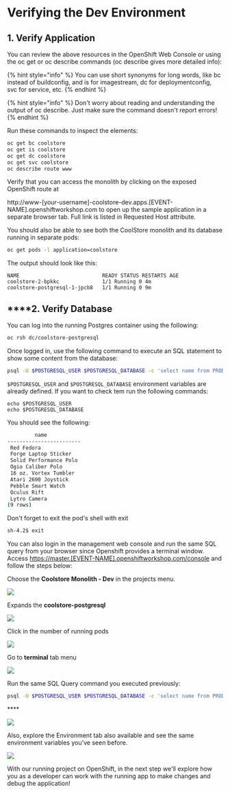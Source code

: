 # Verifying the Dev Environment

## 1. Verify Application

You can review the above resources in the OpenShift Web Console or using the oc get or oc describe commands \(oc describe gives more detailed info\):

{% hint style="info" %}
You can use short synonyms for long words, like bc instead of buildconfig, and is for imagestream, dc for deploymentconfig, svc for service, etc.
{% endhint %}

{% hint style="info" %}
Don't worry about reading and understanding the output of oc describe. Just make sure the command doesn't report errors!
{% endhint %}

Run these commands to inspect the elements:

```bash
oc get bc coolstore
oc get is coolstore
oc get dc coolstore
oc get svc coolstore
oc describe route www
```

Verify that you can access the monolith by clicking on the exposed OpenShift route at

http://www-\[your-username\]-coolstore-dev.apps.\[EVENT-NAME\].openshiftworkshop.com to open up the sample application in a separate browser tab. Full link is listed in Requested Host attribute.

You should also be able to see both the CoolStore monolith and its database running in separate pods:

```bash
oc get pods -l application=coolstore
```

The output should look like this:

```text
NAME                           READY STATUS RESTARTS AGE
coolstore-2-bpkkc              1/1 Running 0 4m
coolstore-postgresql-1-jpcb8   1/1 Running 0 9m
```

##  ****2. Verify Database

You can log into the running Postgres container using the following:

```bash
oc rsh dc/coolstore-postgresql
```

Once logged in, use the following command to execute an SQL statement to show some content from the database:

```bash
psql -U $POSTGRESQL_USER $POSTGRESQL_DATABASE -c 'select name from PRODUCT_CATALOG;'
```

`$POSTGRESQL_USER` and `$POSTGRESQL_DATABASE` environment variables are already defined. If you want to check tem run the following commands:

```text
echo $POSTGRESQL_USER
echo $POSTGRESQL_DATABASE
```

You should see the following:

```bash
         name
------------------------
 Red Fedora
 Forge Laptop Sticker
 Solid Performance Polo
 Ogio Caliber Polo
 16 oz. Vortex Tumbler
 Atari 2600 Joystick
 Pebble Smart Watch
 Oculus Rift
 Lytro Camera
(9 rows)
```

Don't forget to exit the pod's shell with exit

```bash
sh-4.2$ exit
```

You can also login in the management web console and run the same SQL query from your browser since Openshift provides a terminal window. Access [https://master.\[EVENT-NAME\].openshiftworkshop.com/console](about:blank) and follow the steps below:

Choose the **Coolstore Monolith - Dev** in the projects menu.

![](https://lh6.googleusercontent.com/GViWSHUTAPwIsULR1I8oPMIeXXiJa9FI8h8_I7ycwKkhm2qgKXpcyuclgklG7QlwK8u1MsQC6h5pN1QTyYp9eRRHcdQuwZHFfJeTqYl3AAiWJJbTJ3Xg999JnxUV1hXRK9ZglSeT)

Expands the **coolstore-postgresql**

![](https://lh4.googleusercontent.com/xbKuOiWkyhZPU_VfLDv1RC7a4g6-v3u31GjbMkisZ-raXykc1KNap7OMQ08FdkBIUW-6zuIE7nLWFCxDXt9CaGPiM5f1pVVPrIXWuuQBUVqkEpV4xK-LKbND-kXIDB5MtOLKSDQt)

Click in the number of running pods

![](https://lh6.googleusercontent.com/5xkCu83LkY7XRYE3zbfLTAfqxp3qop3dGyQ-Pl_g264OlXcvyVFfgimG-mF64Ev0-g0IipuAQpDXP48uqufFEo6rJDH60ksw01p1bRkPk0OBXqiHFjOMaPGYwcZgdv6b_y1Vj_tK)

Go to **terminal** tab menu

![](https://lh4.googleusercontent.com/7vy4-qQUpz8946j3AE0rpy4z8QHHPd69wK6yzySkJY-IVJI_Zh2LmI5QBHdJqdeDqYR5xfaukiXucULTUKa0iI4Qr-OeUFGoHjbonw7W0G57y2ywzeZBxoJsg68PTyLl5kvgXwVB)

Run the same SQL Query command you executed previously:

```bash
psql -U $POSTGRESQL_USER $POSTGRESQL_DATABASE -c 'select name from PRODUCT_CATALOG;'
```

\*\*\*\*

![](https://lh5.googleusercontent.com/O8RqZhUvmnvuemhmvdSC5IPKhmPY12N7KYioci4nHrwILMarP8OZUUGlvZ2uGTCaSzTpVZECoTsu4C3aYfQVPXsRtn4Jm0WZsGKICrO3NRNPyLXFsCvkABSZTABGKGwHh_k_nBaN)

Also, explore the Environment tab also available and see the same environment variables you’ve seen before.

![](https://lh5.googleusercontent.com/t7FE0ybJXM4cfCr1GZTvhuU2Dr27CNgsAuTJ6eUMB2XW7_KoS9uJvsdlMzQM5BevuDNta2Jhazig23aUwV-JpDVkVGNBl3Bg6Mq03GtjJ8TuZnW00fYGAePdjnGWrdtipO1pemX1)

With our running project on OpenShift, in the next step we'll explore how you as a developer can work with the running app to make changes and debug the application!  


